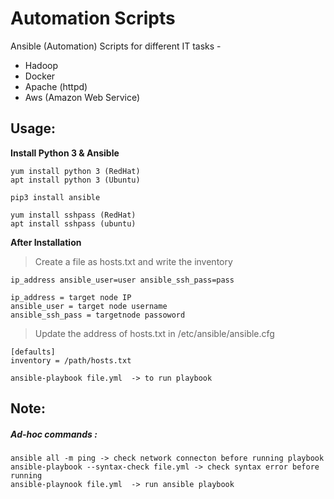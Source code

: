 # Automation Scripts
Ansible (Automation) Scripts for different IT tasks -

 * Hadoop
 * Docker
 * Apache (httpd)
 * Aws (Amazon Web Service)
 


## Usage:

__Install Python 3 & Ansible__ 
	
	yum install python 3 (RedHat)
	apt install python 3 (Ubuntu)

	pip3 install ansible 
	
	yum install sshpass (RedHat)
	apt install sshpass (ubuntu)
	
__After Installation__
	
	
> Create a file as hosts.txt and write the inventory
	
	ip_address ansible_user=user ansible_ssh_pass=pass
	
	ip_address = target node IP
	ansible_user = target node username
	ansible_ssh_pass = targetnode passoword

> Update the address of hosts.txt in /etc/ansible/ansible.cfg
		
	[defaults]
	inventory = /path/hosts.txt
	
	ansible-playbook file.yml  -> to run playbook
	

 
 
## Note:

##### Ad-hoc commands :

	ansible all -m ping -> check network connecton before running playbook
	ansible-playbook --syntax-check file.yml -> check syntax error before running 
	ansible-playnook file.yml  -> run ansible playbook 	
	
